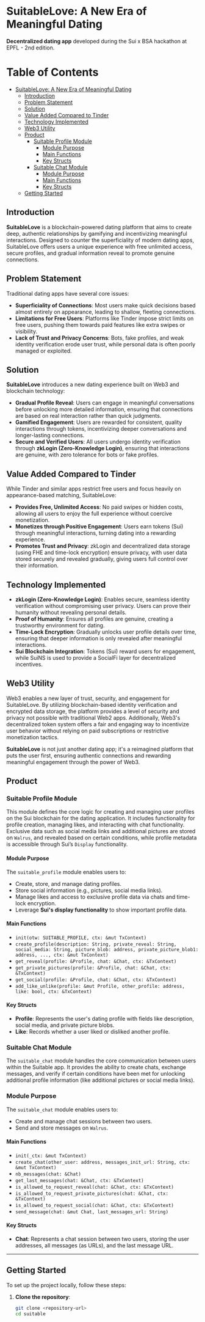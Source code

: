 # SuitableLove: A New Era of Meaningful Dating
**Decentralized dating app** developed during the Sui x BSA hackathon at EPFL - 2nd edition.

# Table of Contents

- [SuitableLove: A New Era of Meaningful Dating](#suitablelove-a-new-era-of-meaningful-dating)
  - [Introduction](#introduction)
  - [Problem Statement](#problem-statement)
  - [Solution](#solution)
  - [Value Added Compared to Tinder](#value-added-compared-to-tinder)
  - [Technology Implemented](#technology-implemented)
  - [Web3 Utility](#web3-utility)
  - [Product](#product)
    - [Suitable Profile Module](#suitable-profile-module)
      - [Module Purpose](#module-purpose)
      - [Main Functions](#main-functions)
      - [Key Structs](#key-structs)
    - [Suitable Chat Module](#suitable-chat-module)
      - [Module Purpose](#module-purpose-1)
      - [Main Functions](#main-functions-1)
      - [Key Structs](#key-structs-1)
  - [Getting Started](#getting-started)

## Introduction

**SuitableLove** is a blockchain-powered dating platform that aims to create deep, authentic relationships by gamifying and incentivizing meaningful interactions. Designed to counter the superficiality of modern dating apps, SuitableLove offers users a unique experience with free unlimited access, secure profiles, and gradual information reveal to promote genuine connections.

## Problem Statement

Traditional dating apps have several core issues:

- **Superficiality of Connections**: Most users make quick decisions based almost entirely on appearance, leading to shallow, fleeting connections.
- **Limitations for Free Users**: Platforms like Tinder impose strict limits on free users, pushing them towards paid features like extra swipes or visibility.
- **Lack of Trust and Privacy Concerns**: Bots, fake profiles, and weak identity verification erode user trust, while personal data is often poorly managed or exploited.

## Solution

**SuitableLove** introduces a new dating experience built on Web3 and blockchain technology:

- **Gradual Profile Reveal**: Users can engage in meaningful conversations before unlocking more detailed information, ensuring that connections are based on real interaction rather than quick judgments.
- **Gamified Engagement**: Users are rewarded for consistent, quality interactions through tokens, incentivizing deeper conversations and longer-lasting connections.
- **Secure and Verified Users**: All users undergo identity verification through **zkLogin (Zero-Knowledge Login)**, ensuring that interactions are genuine, with zero tolerance for bots or fake profiles.

## Value Added Compared to Tinder

While Tinder and similar apps restrict free users and focus heavily on appearance-based matching, SuitableLove:

- **Provides Free, Unlimited Access**: No paid swipes or hidden costs, allowing all users to enjoy the full experience without coercive monetization.
- **Monetizes through Positive Engagement**: Users earn tokens (Sui) through meaningful interactions, turning dating into a rewarding experience.
- **Promotes Trust and Privacy**: zkLogin and decentralized data storage (using FHE and time-lock encryption) ensure privacy, with user data stored securely and revealed gradually, giving users full control over their information.

## Technology Implemented

- **zkLogin (Zero-Knowledge Login)**: Enables secure, seamless identity verification without compromising user privacy. Users can prove their humanity without revealing personal details.
- **Proof of Humanity**: Ensures all profiles are genuine, creating a trustworthy environment for dating.
- **Time-Lock Encryption**: Gradually unlocks user profile details over time, ensuring that deeper information is only revealed after meaningful interactions.
- **Sui Blockchain Integration**: Tokens (Sui) reward users for engagement, while SuiNS is used to provide a SocialFi layer for decentralized incentives.

## Web3 Utility

Web3 enables a new layer of trust, security, and engagement for SuitableLove. By utilizing blockchain-based identity verification and encrypted data storage, the platform provides a level of security and privacy not possible with traditional Web2 apps. Additionally, Web3's decentralized token system offers a fair and engaging way to incentivize user behavior without relying on paid subscriptions or restrictive monetization tactics.

**SuitableLove** is not just another dating app; it's a reimagined platform that puts the user first, ensuring authentic connections and rewarding meaningful engagement through the power of Web3.


## Product

### Suitable Profile Module

This module defines the core logic for creating and managing user profiles on the Sui blockchain for the dating application. It includes functionality for profile creation, managing likes, and interacting with chat functionality. Exclusive data such as social media links and additional pictures are stored on `Walrus`, and revealed based on certain conditions, while profile metadata is accessible through Sui’s `Display` functionality.

#### Module Purpose

The `suitable_profile` module enables users to:
- Create, store, and manage dating profiles.
- Store social information (e.g., pictures, social media links).
- Manage likes and access to exclusive profile data via chats and time-lock encryption.
- Leverage **Sui's display functionality** to show important profile data.

#### Main Functions

- `init(otw: SUITABLE_PROFILE, ctx: &mut TxContext)`
- `create_profile(description: String, private_reveal: String, social_media: String, picture_blob: address, private_picture_blob1: address, ..., ctx: &mut TxContext)`
- `get_reveal(profile: &Profile, chat: &Chat, ctx: &TxContext)`
- `get_private_pictures(profile: &Profile, chat: &Chat, ctx: &TxContext)`
- `get_social(profile: &Profile, chat: &Chat, ctx: &TxContext)`
- `add_like_unlike(profile: &mut Profile, other_profile: address, like: bool, ctx: &TxContext)`


#### Key Structs

- **Profile**: Represents the user's dating profile with fields like description, social media, and private picture blobs.
- **Like**: Records whether a user liked or disliked another profile.


### Suitable Chat Module

The `suitable_chat` module handles the core communication between users within the Suitable app. It provides the ability to create chats, exchange messages, and verify if certain conditions have been met for unlocking additional profile information (like additional pictures or social media links).

### Module Purpose

The `suitable_chat` module enables users to:
- Create and manage chat sessions between two users.
- Send and store messages on `Walrus`.

#### Main Functions

- `init(_ctx: &mut TxContext)`
- `create_chat(other_user: address, messages_init_url: String, ctx: &mut TxContext)`
- `nb_messages(chat: &Chat)`
- `get_last_messages(chat: &Chat, ctx: &TxContext)`
- `is_allowed_to_request_reveal(chat: &Chat, ctx: &TxContext)`
- `is_allowed_to_request_private_pictures(chat: &Chat, ctx: &TxContext)`
- `is_allowed_to_request_social(chat: &Chat, ctx: &TxContext)`
- `send_message(chat: &mut Chat, last_messages_url: String)`


#### Key Structs

- **Chat**: Represents a chat session between two users, storing the user addresses, all messages (as URLs), and the last message URL.

---

## Getting Started

To set up the project locally, follow these steps:

1. **Clone the repository**:
   ```bash
   git clone <repository-url>
   cd suitable


